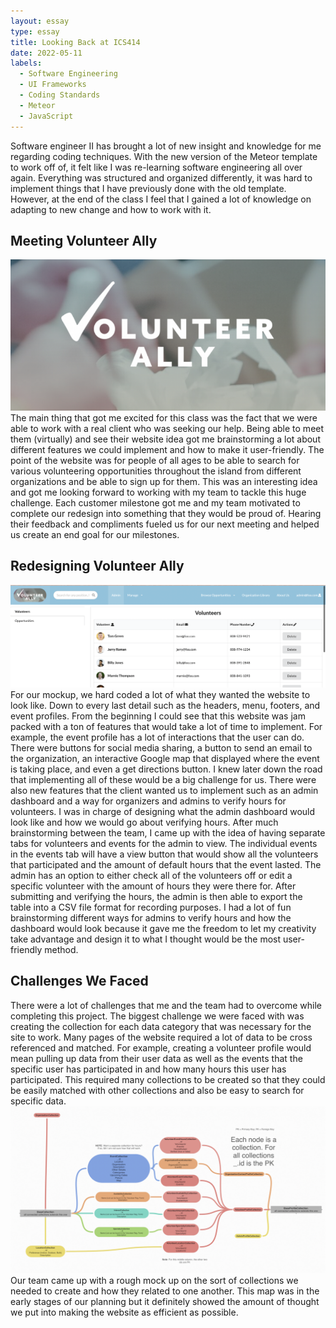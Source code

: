 ```yaml
---
layout: essay
type: essay
title: Looking Back at ICS414
date: 2022-05-11
labels:
  - Software Engineering
  - UI Frameworks
  - Coding Standards
  - Meteor
  - JavaScript
---
```

Software engineer II has brought a lot of new insight and knowledge for me regarding coding techniques. With the new version of the Meteor template to work off of, it felt like I was re-learning software engineering all over again. Everything was structured and organized differently, it was hard to implement things that I have previously done with the old template. However, at the end of the class I feel that I gained a lot of knowledge on adapting to new change and how to work with it. 

## Meeting Volunteer Ally

<img class="ui medium right floated rounded image" src="../images/volunteerlogo.png">
The main thing that got me excited for this class was the fact that we were able to work with a real client who was seeking our help. Being able to meet them (virtually) and see their website idea got me brainstorming a lot about different features we could implement and how to make it user-friendly. The point of the website was for people of all ages to be able to search for various volunteering opportunities throughout the island from different organizations and be able to sign up for them. This was an interesting idea and got me looking forward to working with my team to tackle this huge challenge. Each customer milestone got me and my team motivated to complete our redesign into something that they would be proud of. Hearing their feedback and compliments fueled us for our next meeting and helped us create an end goal for our milestones. 

## Redesigning Volunteer Ally 

<img class="ui medium left floated rounded image" src="../images/adminpage.png">
For our mockup, we hard coded a lot of what they wanted the website to look like. Down to every last detail such as the headers, menu, footers, and event profiles. From the beginning I could see that this website was jam packed with a ton of features that would take a lot of time to implement. For example, the event profile has a lot of interactions that the user can do. There were buttons for social media sharing, a button to send an email to the organization, an interactive Google map that displayed where the event is taking place, and even a get directions button. I knew later down the road that implementing all of these would be a big challenge for us. There were also new features that the client wanted us to implement such as an admin dashboard and a way for organizers and admins to verify hours for volunteers. I was in charge of designing what the admin dashboard would look like and how we would go about verifying hours. After much brainstorming between the team, I came up with the idea of having separate tabs for volunteers and events for the admin to view. The individual events in the events tab will have a view button that would show all the volunteers that participated and the amount of default hours that the event lasted. The admin has an option to either check all of the volunteers off or edit a specific volunteer with the amount of hours they were there for. After submitting and verifying the hours, the admin is then able to export the table into a CSV file format for recording purposes. I had a lot of fun brainstorming different ways for admins to verify hours and how the dashboard would look because it gave me the freedom to let my creativity take advantage and design it to what I thought would be the most user-friendly method. 

## Challenges We Faced
There were a lot of challenges that me and the team had to overcome while completing this project. The biggest challenge we were faced with was creating the collection for each data category that was necessary for the site to work. Many pages of the website required a lot of data to be cross referenced and matched. For example, creating a volunteer profile would mean pulling up data from their user data as well as the events that the specific user has participated in and how many hours this user has participated. This required many collections to be created so that they could be easily matched with other collections and also be easy to search for specific data.
<img class="ui medium right floated rounded image" src="../images/mindmap.png">
 Our team came up with a rough mock up on the sort of collections we needed to create and how they related to one another. This map was in the early stages of our planning but it definitely showed the amount of thought we put into making the website as efficient as possible. 
